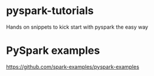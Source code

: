 # pyspark-tutorials
Hands on snippets to kick start with pyspark the easy way

# PySpark examples
https://github.com/spark-examples/pyspark-examples
